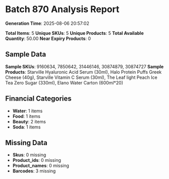 # Batch 870 Analysis Report

**Generation Time**: 2025-08-06 20:57:02

**Total Items**: 5
**Unique SKUs**: 5
**Unique Products**: 5
**Total Available Quantity**: 50.00
**Near Expiry Products**: 0

## Sample Data
**Sample SKUs**: 9160634, 7850642, 31446146, 30874879, 30874727
**Sample Products**: Starville Hyaluronic Acid Serum (30ml), Halo Protein Puffs Greek Cheese (40g), Starville Vitamin C Serum (30ml), The Leaf light Peach Ice Tea Zero Sugar (330ml), Elano Water Carton (600ml*20)

## Financial Categories
- **Water**: 1 items
- **Food**: 1 items
- **Beauty**: 2 items
- **Soda**: 1 items

## Missing Data
- **Skus**: 0 missing
- **Product_ids**: 0 missing
- **Product_names**: 0 missing
- **Barcodes**: 3 missing
